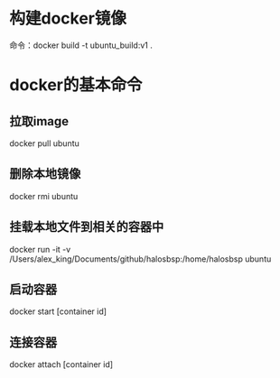 # 构建docker镜像
命令：docker build -t ubuntu_build:v1 .
# docker的基本命令
## 拉取image
docker pull ubuntu
## 删除本地镜像
docker rmi ubuntu
## 挂载本地文件到相关的容器中
docker run -it -v /Users/alex_king/Documents/github/halosbsp:/home/halosbsp ubuntu

## 启动容器
docker start [container id]

## 连接容器
docker attach [container id]